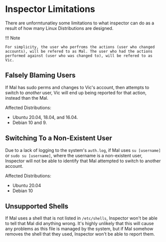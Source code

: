 # Inspector Limitations

There are unformtunatley some limitations to what inspector can do as a result of how many Linux Distributions are designed.

!!! Note

    For simplicity, the user who perfroms the actions (user who changed accounts), will be refered to as Mal. The user who had the actions performed against (user who was changed to), will be refered to as Vic.

## Falsely Blaming Users

If Mal has sudo perms and changes to Vic's account, then attempts to switch to _another_ user, Vic will end up being reported for that action, instead than the Mal.

Affected Distributions:

- Ubuntu 20.04, 18.04, and 16.04.
- Debian 10 and 9.

## Switching To a Non-Existent User

Due to a lack of logging to the system's `auth.log`, if Mal uses `su [username]` or `sudo su [username]`, where the username is a non-existent user, Inspector will not be able to identify that Mal attempted to switch to another account.

Affected Distributions:

- Ubuntu 20.04
- Debian 10

## Unsupported Shells

If Mal uses a shell that is not listed in `/etc/shells`, Inspector won't be able to tell that Mal did anything wrong. It's highly unlikely that this will cause any problems as this file is managed by the system, but if Mal somehow removes the shell that they used, Inspector won't be able to report them.
